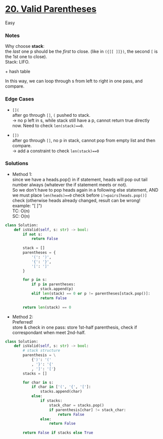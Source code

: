 # [20. Valid Parentheses](https://leetcode.com/problems/valid-parentheses/description/)

Easy

### Notes
Why choose **stack**:\
the *last* one p should be the *first* to close. (like in `({[[ ]]})`, the second `[` is the 1st one to close).\
Stack: LIFO.

\+ hash table

In this way, we can loop through s from left to right in one pass, and compare.

### Edge Cases

- `[](`\
  after go through `[]`, `(` pushed to stack.\
  -> no p left in s, while stack still have a p, cannot return true directly now. Need to check `len(stack)==0`.
  
- `[])`\
  after go through `[]`, no p in stack, cannot pop from empty list and then compare.\
  -> add a constraint to check `len(stack)==0` 

### Solutions
- Method 1:\
since we have a heads.pop() in if statement, heads will pop out tail number always (whatever the if statement meets or not). \
So we don't have to pop heads again in a following else statement, AND we must place `len(heads)==0` check before `i!=pairs[heads.pop()]` check (otherwise heads already changed, result can be wrong! example: "[ ]")\
TC: O(n)\
SC: O(n)
```python
class Solution:
    def isValid(self, s: str) -> bool:
        if not s:
            return False
        
        stack = []
        parentheses = {
            '(': ')',
            '{': '}',
            '[': ']'
        }

        for p in s:
            if p in parentheses:
                stack.append(p)
            elif len(stack) == 0 or p != parentheses[stack.pop()]:
                return False
        
        return len(stack) == 0
```

- Method 2:\
  Preferred!\
  store & check in one pass: store 1st-half parenthesis, check if correspondant when meet 2nd-half.
```python
class Solution:
    def isValid(self, s: str) -> bool:
        # stack structure
        parenthesis = \
            {')': '('
            , '}': '{'
            , ']': '['}
        stacks = []

        for char in s:
            if char in ['(', '{', '[']:
                stacks.append(char)
            else:
                if stacks:
                    stack_char = stacks.pop()
                    if parenthesis[char] != stack_char:
                        return False
                else:
                    return False
        
        return False if stacks else True
```

